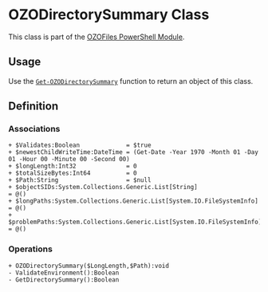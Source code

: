 # OZODirectorySummary Class
This class is part of the [OZOFiles PowerShell Module](../README.md).

## Usage
Use the [`Get-OZODirectorySummary`](Get-OZODirectorySummary.md) function to return an object of this class.

## Definition
### Associations
```
+ $Validates:Boolean             = $true
+ $newestChildWriteTime:DateTime = (Get-Date -Year 1970 -Month 01 -Day 01 -Hour 00 -Minute 00 -Second 00)
+ $longLength:Int32              = 0
+ $totalSizeBytes:Int64          = 0
+ $Path:String                   = $null
+ $objectSIDs:System.Collections.Generic.List[String]                     = @()
+ $longPaths:System.Collections.Generic.List[System.IO.FileSystemInfo]    = @()
+ $problemPaths:System.Collections.Generic.List[System.IO.FileSystemInfo] = @()
```
### Operations
```
+ OZODirectorySummary($LongLength,$Path):void
- ValidateEnvironment():Boolean
- GetDirectorySummary():Boolean
```
